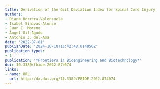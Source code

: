 ```yaml
---
title: Derivation of the Gait Deviation Index for Spinal Cord Injury
authors:
- Diana Herrera-Valenzuela
- Isabel Sinovas-Alonso
- Juan C. Moreno
- Ángel Gil-Agudo
- Antonio J. del-Ama
date: '2022-07-01'
publishDate: '2024-10-18T10:42:48.014856Z'
publication_types:
- 1
publication: '*Frontiers in Bioengineering and Biotechnology*'
doi: 10.3389/fbioe.2022.874074
links:
- name: URL
  url: http://dx.doi.org/10.3389/FBIOE.2022.874074
---
```

